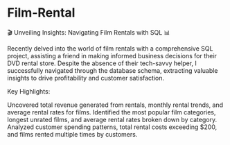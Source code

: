 # Film-Rental
🎬 Unveiling Insights: Navigating Film Rentals with SQL 📊

Recently delved into the world of film rentals with a comprehensive SQL project, assisting a friend in making informed business decisions for their DVD rental store. Despite the absence of their tech-savvy helper, I successfully navigated through the database schema, extracting valuable insights to drive profitability and customer satisfaction.

Key Highlights:

Uncovered total revenue generated from rentals, monthly rental trends, and average rental rates for films.
Identified the most popular film categories, longest unrated films, and average rental rates broken down by category.
Analyzed customer spending patterns, total rental costs exceeding $200, and films rented multiple times by customers.
